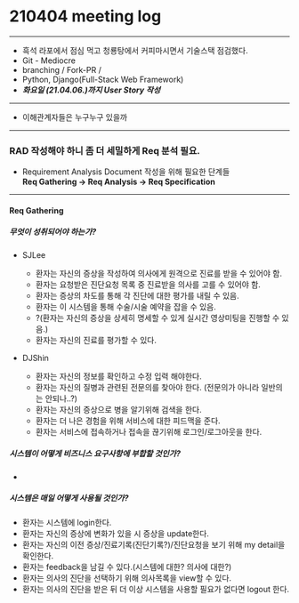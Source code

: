 # 210404 meeting log

---
- 흑석 라포에서 점심 먹고 청룡탕에서 커피마시면서 기술스택 점검했다.
- Git - Mediocre
- branching / Fork-PR / 
- Python, Django(Full-Stack Web Framework)
- _**화요일 (21.04.06.)까지 User Story 작성**_
---

- 이해관계자들은 누구누구 있을까
---
### RAD 작성해야 하니 좀 더 세밀하게 Req 분석 필요.
  - Requirement Analysis Document 작성을 위해 필요한 단계들  
  **Req Gathering → Req Analysis → Req Specification**  
---

#### Req Gathering
##### 무엇이 성취되어야 하는가?
* SJLee
  - 환자는 자신의 증상을 작성하여 의사에게 원격으로 진료를 받을 수 있어야 함.
  - 환자는 요청받은 진단요청 목록 중 진료받을 의사를 고를 수 있어야 함.
  - 환자는 증상의 차도를 통해 각 진단에 대한 평가를 내릴 수 있음.
  - 환자는 이 시스템을 통해 수술/시술 예약을 잡을 수 있음.
  - ?(환자는 자신의 증상을 상세히 명세할 수 있게 실시간 영상미팅을 진행할 수 있음.)
  - 환자는 자신의 진료를 평가할 수 있다.

* DJShin
  - 환자는 자신의 정보를 확인하고 수정 입력 해야한다.
  - 환자는 자신의 질병과 관련된 전문의를 찾아야 한다. (전문의가 아니라 일반의는 안되나..?)
  - 환자는 자신의 증상으로 병을 알기위해 검색을 한다.
  - 환자는 더 나은 경험을 위해 서비스에 대한 피드맥을 준다.
  - 환자는 서비스에 접속하거나 접속을 끊기위해 로그인/로그아웃을 한다.

##### 시스템이 어떻게 비즈니스 요구사항에 부합할 것인가?
  - 
##### 시스템은 매일 어떻게 사용될 것인가?
  - 환자는 시스템에 login한다.
  - 환자는 자신의 증상에 변화가 있을 시 증상을 update한다.
  - 환자는 자신의 이전 증상/진료기록(진단기록?)/진단요청을 보기 위해 my detail을 확인한다.
  - 환자는 feedback을 남길 수 있다.(시스템에 대한? 의사에 대한?)
  - 환자는 의사의 진단을 선택하기 위해 의사목록을 view할 수 있다.
  - 환자는 의사의 진단을 받은 뒤 더 이상 시스템을 사용할 필요가 없다면 logout 한다.

